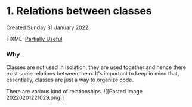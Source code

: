 # 1. Relations between classes
Created Sunday 31 January 2022

FIXME: [Partially Useful](https://www.interviewbit.com/oops-interview-questions/#object-oriented-programming)

### Why
Classes are not used in isolation, they are used together and hence there exist some relations between them.
It's important to keep in mind that, essentially, classes are just a way to organize code.

There are various kind of relationships.
![[Pasted image 20220201221029.png]]